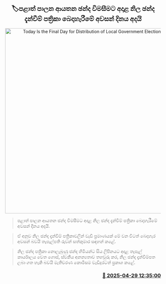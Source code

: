 <p align='center'><b><h2 align='center' title='Today Is the Final Day for Distribution of Local Government Election Notices'>🏷පළාත් පාලන ආයතන ඡන්ද විමසීමට අදාළ නිල ඡන්ද දැන්වීම් පත්‍රිකා බෙදාහැරීමේ අවසන් දිනය අදයි</h2></b></p>
<p align='center'><img src='https://helakuru.sgp1.cdn.digitaloceanspaces.com/esana/images/lib/local-government-election-2025.jpg' width='600' alt='Today Is the Final Day for Distribution of Local Government Election Notices'></p>

> පළාත් පාලන ආයතන ඡන්ද විමසීමට අදාළ නිල ඡන්ද දැන්වීම් පත්‍රිකා බෙදාහැරීමේ අවසන් දිනය අදයි.

> ඒ අනුව නිල ඡන්ද දැන්වීම් පත්‍රිකාවලින් වැඩි ප්‍රමාණයක් මේ වන විටත් බෙදාහැර අවසන් බවයි තැපැල්පති රුවන් සත්කුමාර සඳහන් කළේ.

> නිල ඡන්ද පත්‍රිකා නොලැබුණු ඡන්ද හිමියන්ට සිය ලිපිනයට අදාළ තැපැල් කාර්යාලය වෙත ගොස්, ස්වකීය අනන්‍යතාව තහවුරු කර, නිල ඡන්ද දැන්වීම්පත ලබා ගත හැකි බවයි මැතිවරණ කොමිසම වැඩිදුරටත් ප්‍රකාශ කළේ.



<h3 align='right'><a href='https://www.helakuru.lk/esana/p/109654/'>📅 2025-04-29 12:35:00</a></h3>
